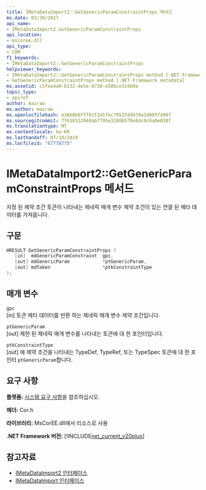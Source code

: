 ```yaml
---
title: IMetaDataImport2::GetGenericParamConstraintProps 메서드
ms.date: 03/30/2017
api_name:
- IMetaDataImport2.GetGenericParamConstraintProps
api_location:
- mscoree.dll
api_type:
- COM
f1_keywords:
- IMetaDataImport2::GetGenericParamConstraintProps
helpviewer_keywords:
- IMetaDataImport2::GetGenericParamConstraintProps method [.NET Framework metadata]
- GetGenericParamConstraintProps method [.NET Framework metadata]
ms.assetid: c5fee4a0-b132-4e5e-8730-e586ce314b9a
topic_type:
- apiref
author: mairaw
ms.author: mairaw
ms.openlocfilehash: e3868b07ff01f2d1fec79537dd478a2d005f490f
ms.sourcegitcommit: 7f616512044ab7795e32806578e8dc0c6a0e038f
ms.translationtype: MT
ms.contentlocale: ko-KR
ms.lasthandoff: 07/10/2019
ms.locfileid: "67778775"
---
```

# <a name="imetadataimport2getgenericparamconstraintprops-method"></a>IMetaDataImport2::GetGenericParamConstraintProps 메서드
지정 된 제약 조건 토큰이 나타내는 제네릭 매개 변수 제약 조건이 있는 연결 된 메타 데이터를 가져옵니다.  
  
## <a name="syntax"></a>구문  
  
```cpp  
HRESULT GetGenericParamConstraintProps (  
   [in]  mdGenericParamConstraint  gpc,  
   [out] mdGenericParam            *ptGenericParam,  
   [out] mdToken                   *ptkConstraintType  
);  
```  
  
## <a name="parameters"></a>매개 변수  
 `gpc`  
 [in] 토큰 메타 데이터를 반환 하는 제네릭 매개 변수 제약 조건입니다.  
  
 `ptGenericParam`  
 [out] 제한 된 제네릭 매개 변수를 나타내는 토큰에 대 한 포인터입니다.  
  
 `ptkConstraintType`  
 [out] 에 제약 조건을 나타내는 TypeDef, TypeRef, 또는 TypeSpec 토큰에 대 한 포인터 `ptGenericParam`합니다.  
  
## <a name="requirements"></a>요구 사항  
 **플랫폼:** [시스템 요구 사항](../../../../docs/framework/get-started/system-requirements.md)을 참조하십시오.  
  
 **헤더:** Cor.h  
  
 **라이브러리:** MsCorEE.dll에서 리소스로 사용  
  
 **.NET Framework 버전:** [!INCLUDE[net_current_v20plus](../../../../includes/net-current-v20plus-md.md)]  
  
## <a name="see-also"></a>참고자료

- [IMetaDataImport2 인터페이스](../../../../docs/framework/unmanaged-api/metadata/imetadataimport2-interface.md)
- [IMetaDataImport 인터페이스](../../../../docs/framework/unmanaged-api/metadata/imetadataimport-interface.md)
